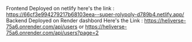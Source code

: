 Frontend Deployed on netlify 
here's the link : https://66cf3e994279217b68103eea--super-rolypoly-d789b4.netlify.app/
Backend Deployed on Render dashbord 
Here's the Link : https://heliverse-75a6.onrender.com/api/users or https://heliverse-75a6.onrender.com/api/users?page=2
